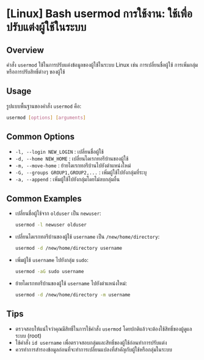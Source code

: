 # [Linux] Bash usermod การใช้งาน: ใช้เพื่อปรับแต่งผู้ใช้ในระบบ

## Overview
คำสั่ง `usermod` ใช้ในการปรับแต่งข้อมูลของผู้ใช้ในระบบ Linux เช่น การเปลี่ยนชื่อผู้ใช้ การเพิ่มกลุ่ม หรือการปรับสิทธิ์ต่างๆ ของผู้ใช้

## Usage
รูปแบบพื้นฐานของคำสั่ง `usermod` คือ:

```bash
usermod [options] [arguments]
```

## Common Options
- `-l, --login NEW_LOGIN` : เปลี่ยนชื่อผู้ใช้
- `-d, --home NEW_HOME` : เปลี่ยนไดเรกทอรีบ้านของผู้ใช้
- `-m, --move-home` : ย้ายไดเรกทอรีบ้านไปยังตำแหน่งใหม่
- `-G, --groups GROUP1,GROUP2,...` : เพิ่มผู้ใช้ไปยังกลุ่มที่ระบุ
- `-a, --append` : เพิ่มผู้ใช้ไปยังกลุ่มโดยไม่ลบกลุ่มอื่น

## Common Examples
- เปลี่ยนชื่อผู้ใช้จาก `olduser` เป็น `newuser`:
    ```bash
    usermod -l newuser olduser
    ```

- เปลี่ยนไดเรกทอรีบ้านของผู้ใช้ `username` เป็น `/new/home/directory`:
    ```bash
    usermod -d /new/home/directory username
    ```

- เพิ่มผู้ใช้ `username` ไปยังกลุ่ม `sudo`:
    ```bash
    usermod -aG sudo username
    ```

- ย้ายไดเรกทอรีบ้านของผู้ใช้ `username` ไปยังตำแหน่งใหม่:
    ```bash
    usermod -d /new/home/directory -m username
    ```

## Tips
- ตรวจสอบให้แน่ใจว่าคุณมีสิทธิ์ในการใช้คำสั่ง `usermod` โดยปกติแล้วจะต้องใช้สิทธิ์ของผู้ดูแลระบบ (root)
- ใช้คำสั่ง `id username` เพื่อตรวจสอบกลุ่มและสิทธิ์ของผู้ใช้ก่อนทำการปรับแต่ง
- ควรทำการสำรองข้อมูลก่อนที่จะทำการเปลี่ยนแปลงที่สำคัญกับผู้ใช้หรือกลุ่มในระบบ